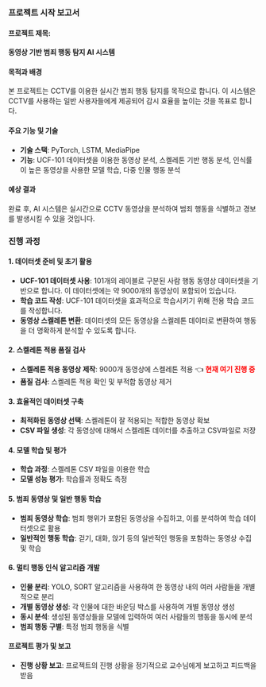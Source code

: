 ### 프로젝트 시작 보고서

#### 프로젝트 제목:

**동영상 기반 범죄 행동 탐지 AI 시스템**

#### 목적과 배경

본 프로젝트는 CCTV를 이용한 실시간 범죄 행동 탐지를 목적으로 합니다. 이 시스템은 CCTV를 사용하는 일반 사용자들에게 제공되어 감시 효율을 높이는 것을 목표로 합니다.

#### 주요 기능 및 기술

-   **기술 스택**: PyTorch, LSTM, MediaPipe
-   **기능**: UCF-101 데이터셋을 이용한 동영상 분석, 스켈레톤 기반 행동 분석, 인식률이 높은 동영상을 사용한 모델 학습, 다중 인물 행동 분석

#### 예상 결과

완료 후, AI 시스템은 실시간으로 CCTV 동영상을 분석하여 범죄 행동을 식별하고 경보를 발생시킬 수 있을 것입니다.

### 진행 과정

#### 1. 데이터셋 준비 및 초기 활용

-   **UCF-101 데이터셋 사용**: 101개의 레이블로 구분된 사람 행동 동영상 데이터셋을 기반으로 합니다. 이 데이터셋에는 약 9000개의 동영상이 포함되어 있습니다.
-   **학습 코드 작성**: UCF-101 데이터셋을 효과적으로 학습시키기 위해 전용 학습 코드를 작성합니다.
-   **동영상 스켈레톤 변환**: 데이터셋의 모든 동영상을 스켈레톤 데이터로 변환하여 행동을 더 명확하게 분석할 수 있도록 합니다.

#### 2. 스켈레톤 적용 품질 검사

-   **스켈레톤 적용 동영상 제작**: 9000개 동영상에 스켈레톤 적용
    👈 <span style="color:red">**현재 여기 진행 중**</span>
-   **품질 검사**: 스켈레톤 적용 확인 및 부적합 동영상 제거

#### 3. 효율적인 데이터셋 구축

-   **최적화된 동영상 선택**: 스켈레톤이 잘 적용되는 적합한 동영상 확보
-   **CSV 파일 생성**: 각 동영상에 대해서 스켈레톤 데이터를 추출하고 CSV파일로 저장

#### 4. 모델 학습 및 평가

-   **학습 과정**: 스켈레톤 CSV 파일을 이용한 학습
-   **모델 성능 평가**: 학습률과 정확도 측정

#### 5. 범죄 동영상 및 일반 행동 학습

-   **범죄 동영상 학습**: 범죄 행위가 포함된 동영상을 수집하고, 이를 분석하여 학습 데이터셋으로 활용
-   **일반적인 행동 학습**: 걷기, 대화, 앉기 등의 일반적인 행동을 포함하는 동영상 수집 및 학습

#### 6. 멀티 행동 인식 알고리즘 개발

-   **인물 분리**: YOLO, SORT 알고리즘을 사용하여 한 동영상 내의 여러 사람들을 개별적으로 분리
-   **개별 동영상 생성**: 각 인물에 대한 바운딩 박스를 사용하여 개별 동영상 생성
-   **동시 분석**: 생성된 동영상들을 모델에 입력하여 여러 사람들의 행동을 동시에 분석
-   **범죄 행동 구별**: 특정 범죄 행동을 식별

#### 프로젝트 평가 및 보고

-   **진행 상황 보고**: 프로젝트의 진행 상황을 정기적으로 교수님에게 보고하고 피드백을 받음
